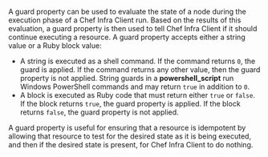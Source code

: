 A guard property can be used to evaluate the state of a node during the
execution phase of a Chef Infra Client run. Based on the results of this
evaluation, a guard property is then used to tell Chef Infra Client if
it should continue executing a resource. A guard property accepts either
a string value or a Ruby block value:

-   A string is executed as a shell command. If the command returns `0`,
    the guard is applied. If the command returns any other value, then
    the guard property is not applied. String guards in a
    **powershell_script** run Windows PowerShell commands and may
    return `true` in addition to `0`.
-   A block is executed as Ruby code that must return either `true` or
    `false`. If the block returns `true`, the guard property is applied.
    If the block returns `false`, the guard property is not applied.

A guard property is useful for ensuring that a resource is idempotent by
allowing that resource to test for the desired state as it is being
executed, and then if the desired state is present, for Chef Infra
Client to do nothing.